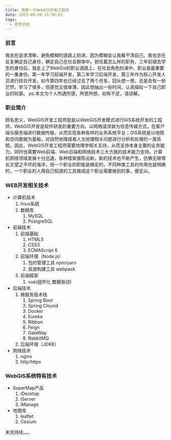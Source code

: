 ```yaml
---
title: 我是一个WebGIS开发工程师
date: 2023-09-20 15:58:52
tags:
  - 思考总结
---
```


### 前言
   我总在追求清晰，避免模糊的道路上前进，因为模糊会让我看不清自己。我也总在反复确定自己身份，确定自己在社会群体中，担任着怎么样的职务，三年前褪去学生的身份后，我走上了WebGis的职业道路上，在社会角色扮演中，职业是最重要的一重身份。第一年学习前端开发，第二年学习后端开发，第三年作为核心开发人员进行综合开发，如今第四年也已经过去了两个月多，回头想一想，总是会有一些茫然，学习了很多，但感觉又很单薄，因此想抽出一些时间，认真描绘一下自己职业的轮廓。
   ps.本文为个人所遇所感，所思所想，如有不足，请谅解。
### 职业简介
   顾名思义，WebGIS开发工程师就是以WebGIS开发模式进行GIS系统开发的工程师，WebGIS开发是软件研发的重要方向，以网络请求做为信息传输方式，在客户端与服务端进行数据传输，从而实现各种各样的业务系统平台；GIS系统是以地图和空间数据为基础，对自然地理或者人文地理相关问题进行分析和处理的一类系统。因此，WebGIS开发工程师需要地理学相关支持，从而支持本身主要的业务能力，同时也需要Web前端、Web后端和网络技术三大方面的技术能力支持。计算机网络领域发展十分迅速，各种框架推陈出新，新的技术也不断产生，仿佛无限增长又望之不尽的海洋，但一个职业的职能是确定的，不同种类工具的作用也是明确的，一个职业的人用自己知道的工具做成这个职业需要做到的事，便足以。
### WEB开发相关技术
- 计算机技术
    1. linux系统
    2. 数据库
        1. MySQL
        2. PostgreSQL
- 前端技术
    1. 前端基础
        1. HTML5
        2. CSS3
        3. ECMAScript 6
    2. 前端环境（Node.js）
        1. 包的管理工具 npm/yarn
        2. 资源构建工具 webpack
    3. 前端框架
        1. vue(组件化 数据驱动)
- 后端技术
    1. 微服务技术栈
        1. Spring Boot
        2. Spring Clound
        3. Docker
        4. Eureka
        5. Ribbon
        6. Feign
        7. GateWay
        8. RabbitMQ
    2. 后端环境（JDK8）
- 网络技术
    1. nginx
    2. http/https
### WebGIS系统特有技术
- SuperMap产品
    1. iDecktop
    2. iServer
    3. iManage
- 地图库
    1. leaflet
    2. Cesium

未完待续。。。